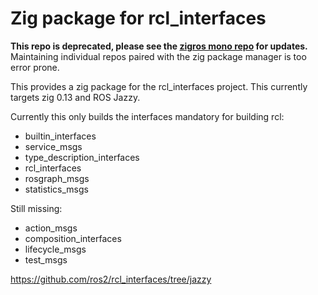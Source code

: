 # Zig package for rcl_interfaces

**This repo is deprecated, please see the [zigros mono repo](https://github.com/zig-robotics/zigros) for updates.**
Maintaining individual repos paired with the zig package manager is too error prone.

This provides a zig package for the rcl_interfaces project.
This currently targets zig 0.13 and ROS Jazzy.

Currently this only builds the interfaces mandatory for building rcl:
 - builtin_interfaces
 - service_msgs 
 - type_description_interfaces 
 - rcl_interfaces
 - rosgraph_msgs
 - statistics_msgs

Still missing:
 - action_msgs
 - composition_interfaces
 - lifecycle_msgs
 - test_msgs

https://github.com/ros2/rcl_interfaces/tree/jazzy
